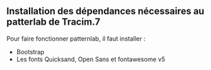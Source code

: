 ## Installation des dépendances nécessaires au patterlab de Tracim.7

Pour faire fonctionner patternlab, il faut installer :

- Bootstrap
- Les fonts Quicksand, Open Sans et fontawesome v5


